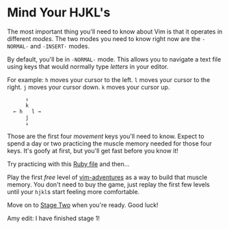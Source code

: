 # Mind Your HJKL's

The most important thing you'll need to know about Vim is that it operates in different _modes_.
The two modes you need to know right now are the `-NORMAL-` and `-INSERT-` modes.

By default, you'll be in `-NORMAL-` mode.
This allows you to navigate a text file using keys that would normally type _letters_ in your editor.

For example:
`h` moves your cursor to the left.
`l` moves your cursor to the right.
`j` moves your cursor down.
`k` moves your cursor up.

          ↑
          k 
      ← h   l →
          j
          ↓

Those are the first four _movement_ keys you'll need to know.
Expect to spend a day or two practicing the muscle memory needed for those four keys.
It's goofy at first, but you'll get fast before you know it!

Try practicing with this [Ruby file](/stage_1.rb) and then...

Play the first _free_ level of [vim-adventures](https://www.vim-adventures.com) as a way to build that muscle memory.
You don't need to buy the game, just replay the first few levels until your `hjkl`s start feeling more comfortable.

Move on to [Stage Two](/stage_2.md) when you're ready. Good luck!

Amy edit: I have finished stage 1!